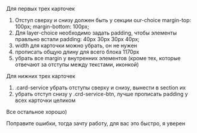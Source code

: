 Для первых трех карточек
1) Отступ сверху и снизу должен быть у секции our-choice margin-top: 100px; margin-bottom: 100px;
2) Для layer-choice необходимо задать padding, чтобы элементы правльно встали padding: 40px 30px 30px 40px;
3) width для карточки можно убрать, он не нужен
4) прописать общую длину для всего блока 1170px
5) убрать все margin у внутренних элементов (кроме тех, которые отвечают за отступы между текстами, иконкой)

Для нижних трех карточек
1) .card-service убрать отступы сверху и снизу, вынести в section их
2) убрать отступ снизу у .crd-service-btn, лучше прописать padding у всех карточки целиком

Все остальное хорошо)

Поправите ошибки, тогда зачту работу, для вас это быстро, я уверен